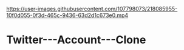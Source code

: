 

https://user-images.githubusercontent.com/107798073/218085955-10f0d055-0f3d-465c-9436-63d2d1c673e0.mp4

# Twitter---Account---Clone
